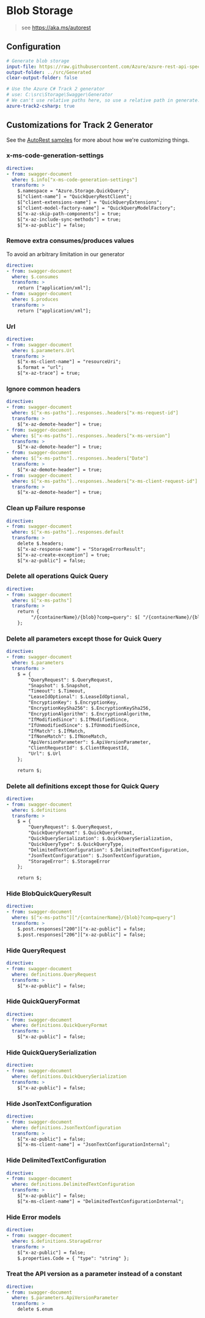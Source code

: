 # Blob Storage
> see https://aka.ms/autorest

## Configuration
``` yaml
# Generate blob storage
input-file: https://raw.githubusercontent.com/Azure/azure-rest-api-specs/storage-dataplane-preview/specification/storage/data-plane/Microsoft.BlobStorage/preview/2019-12-12/blob.json
output-folder: ../src/Generated
clear-output-folder: false

# Use the Azure C# Track 2 generator
# use: C:\src\Storage\Swagger\Generator
# We can't use relative paths here, so use a relative path in generate.ps1
azure-track2-csharp: true
```

## Customizations for Track 2 Generator
See the [AutoRest samples](https://github.com/Azure/autorest/tree/master/Samples/3b-custom-transformations)
for more about how we're customizing things.

### x-ms-code-generation-settings
``` yaml
directive:
- from: swagger-document
  where: $.info["x-ms-code-generation-settings"]
  transform: >
    $.namespace = "Azure.Storage.QuickQuery";
    $["client-name"] = "QuickQueryRestClient";
    $["client-extensions-name"] = "QuickQueryExtensions";
    $["client-model-factory-name"] = "QuickQueryModelFactory";
    $["x-az-skip-path-components"] = true;
    $["x-az-include-sync-methods"] = true;
    $["x-az-public"] = false;
```

### Remove extra consumes/produces values
To avoid an arbitrary limitation in our generator
``` yaml
directive:
- from: swagger-document
  where: $.consumes
  transform: >
    return ["application/xml"];
- from: swagger-document
  where: $.produces
  transform: >
    return ["application/xml"];
```

### Url
``` yaml
directive:
- from: swagger-document
  where: $.parameters.Url
  transform: >
    $["x-ms-client-name"] = "resourceUri";
    $.format = "url";
    $["x-az-trace"] = true;
```

### Ignore common headers
``` yaml
directive:
- from: swagger-document
  where: $["x-ms-paths"]..responses..headers["x-ms-request-id"]
  transform: >
    $["x-az-demote-header"] = true;
- from: swagger-document
  where: $["x-ms-paths"]..responses..headers["x-ms-version"]
  transform: >
    $["x-az-demote-header"] = true;
- from: swagger-document
  where: $["x-ms-paths"]..responses..headers["Date"]
  transform: >
    $["x-az-demote-header"] = true;
- from: swagger-document
  where: $["x-ms-paths"]..responses..headers["x-ms-client-request-id"]
  transform: >
    $["x-az-demote-header"] = true;
```

### Clean up Failure response
``` yaml
directive:
- from: swagger-document
  where: $["x-ms-paths"]..responses.default
  transform: >
    delete $.headers;
    $["x-az-response-name"] = "StorageErrorResult";
    $["x-az-create-exception"] = true;
    $["x-az-public"] = false;
```

### Delete all operations Quick Query
``` yaml
directive:
- from: swagger-document
  where: $["x-ms-paths"]
  transform: >
    return {
         "/{containerName}/{blob}?comp=query": $[ "/{containerName}/{blob}?comp=query"],
    };
```

### Delete all parameters except those for Quick Query
``` yaml
directive:
- from: swagger-document
  where: $.parameters
  transform: >
    $ = {
        "QueryRequest": $.QueryRequest,
        "Snapshot": $.Snapshot,
        "Timeout": $.Timeout,
        "LeaseIdOptional": $.LeaseIdOptional,
        "EncryptionKey": $.EncryptionKey,
        "EncryptionKeySha256": $.EncryptionKeySha256,
        "EncryptionAlgorithm": $.EncryptionAlgorithm,
        "IfModifiedSince": $.IfModifiedSince,
        "IfUnmodifiedSince": $.IfUnmodifiedSince,
        "IfMatch": $.IfMatch,
        "IfNoneMatch": $.IfNoneMatch,
        "ApiVersionParameter": $.ApiVersionParameter,
        "ClientRequestId": $.ClientRequestId,
        "Url": $.Url
    };

    return $;
```

### Delete all definitions except those for Quick Query
``` yaml
directive:
- from: swagger-document
  where: $.definitions
  transform: >
    $ = {
        "QueryRequest": $.QueryRequest,
        "QuickQueryFormat": $.QuickQueryFormat,
        "QuickQuerySerialization": $.QuickQuerySerialization,
        "QuickQueryType": $.QuickQueryType,
        "DelimitedTextConfiguration": $.DelimitedTextConfiguration,
        "JsonTextConfiguration": $.JsonTextConfiguration,
        "StorageError": $.StorageError
    };

    return $;
```

### Hide BlobQuickQueryResult
``` yaml
directive:
- from: swagger-document
  where: $["x-ms-paths"]["/{containerName}/{blob}?comp=query"]
  transform: >
    $.post.responses["200"]["x-az-public"] = false;
    $.post.responses["206"]["x-az-public"] = false;
```

### Hide QueryRequest
``` yaml
directive:
- from: swagger-document
  where: definitions.QueryRequest
  transform: >
    $["x-az-public"] = false;
```

### Hide QuickQueryFormat
``` yaml
directive:
- from: swagger-document
  where: definitions.QuickQueryFormat
  transform: >
    $["x-az-public"] = false;
```

### Hide QuickQuerySerialization
``` yaml
directive:
- from: swagger-document
  where: definitions.QuickQuerySerialization
  transform: >
    $["x-az-public"] = false;
```

### Hide JsonTextConfiguration
``` yaml
directive:
- from: swagger-document
  where: definitions.JsonTextConfiguration
  transform: >
    $["x-az-public"] = false;
    $["x-ms-client-name"] = "JsonTextConfigurationInternal";
```

### Hide DelimitedTextConfiguration
``` yaml
directive:
- from: swagger-document
  where: definitions.DelimitedTextConfiguration
  transform: >
    $["x-az-public"] = false;
    $["x-ms-client-name"] = "DelimitedTextConfigurationInternal";
```

### Hide Error models
``` yaml
directive:
- from: swagger-document
  where: $.definitions.StorageError
  transform: >
    $["x-az-public"] = false;
    $.properties.Code = { "type": "string" };
```

### Treat the API version as a parameter instead of a constant
``` yaml
directive:
- from: swagger-document
  where: $.parameters.ApiVersionParameter
  transform: >
    delete $.enum
```
